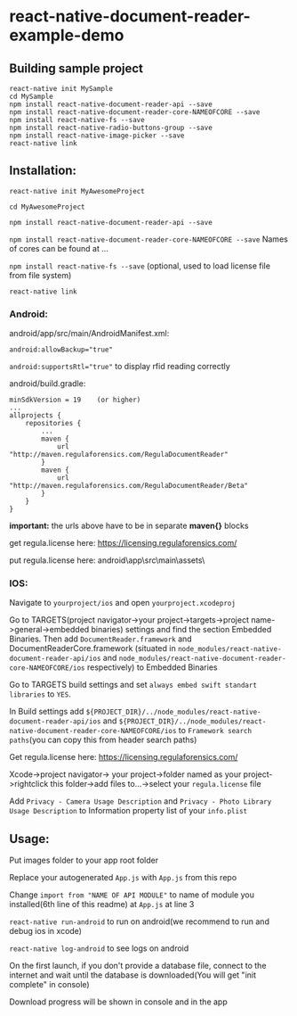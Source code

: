 # react-native-document-reader-example-demo
## Building sample project
```
react-native init MySample
cd MySample
npm install react-native-document-reader-api --save
npm install react-native-document-reader-core-NAMEOFCORE --save
npm install react-native-fs --save
npm install react-native-radio-buttons-group --save
npm install react-native-image-picker --save
react-native link
```

## Installation:

`react-native init MyAwesomeProject`

`cd MyAwesomeProject`

`npm install react-native-document-reader-api --save`

`npm install react-native-document-reader-core-NAMEOFCORE --save` Names of cores can be found at ...

`npm install react-native-fs --save` (optional, used to load license file from file system)

`react-native link`

### Android:

android/app/src/main/AndroidManifest.xml:

`android:allowBackup="true"`

`android:supportsRtl="true"`     to display rfid reading correctly

android/build.gradle:
```
minSdkVersion = 19    (or higher)
...
allprojects {
	repositories {
		...
		maven {
			url "http://maven.regulaforensics.com/RegulaDocumentReader"
		}
		maven {
			url "http://maven.regulaforensics.com/RegulaDocumentReader/Beta"
		}
	}
}
```

**important:** the urls above have to be in separate __maven{}__ blocks

get  regula.license here: https://licensing.regulaforensics.com/

put regula.license here: android\app\src\main\assets\

### IOS:

Navigate to `yourproject/ios` and open `yourproject.xcodeproj`

Go to TARGETS(project navigator->your project->targets->project name->general->embedded binaries) settings and find the section Embedded Binaries. Then add `DocumentReader.framework` and DocumentReaderCore.framework (situated in `node_modules/react-native-document-reader-api/ios` and `node_modules/react-native-document-reader-core-NAMEOFCORE/ios` respectively) to Embedded Binaries

Go to TARGETS build settings and set `always embed swift standart libraries` to `YES`.

In Build settings add `${PROJECT_DIR}/../node_modules/react-native-document-reader-api/ios` and `${PROJECT_DIR}/../node_modules/react-native-document-reader-core-NAMEOFCORE/ios` to `Framework search paths`(you can copy this from header search paths)

Get  regula.license here: https://licensing.regulaforensics.com/

Xcode->project navigator-> your project->folder named as your project->rightclick this folder->add files to...->select your `regula.license` file

Add `Privacy - Camera Usage Description` and `Privacy - Photo Library Usage Description` to Information property list of your `info.plist`

## Usage:

Put images folder to your app root folder

Replace your autogenerated ```App.js``` with ```App.js``` from this repo

Change `import from "NAME OF API MODULE"` to name of module you installed(6th line of this readme) at `App.js` at line 3

```react-native run-android``` to run on android(we recommend to run and debug ios in xcode)

```react-native log-android``` to see logs on android

On the first launch, if you don't provide a database file, connect to the internet and wait until the database is downloaded(You will get "init complete" in console)

Download progress will be shown in console and in the app

